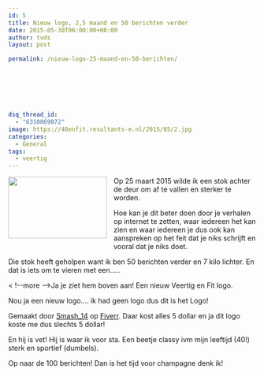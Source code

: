```yaml
---
id: 5
title: Nieuw logo, 2,5 maand en 50 berichten verder
date: 2015-05-30T06:00:00+00:00
author: tvds
layout: post

permalink: /nieuw-logo-25-maand-en-50-berichten/







dsq_thread_id:
  - "6310869072"
image: https://40enfit.resultants-e.nl/2015/05/2.jpg
categories:
  - General
tags:
  - veertig
---
```

<div class="separator" style="clear: both; text-align: center;">
  <a href="http://4.bp.blogspot.com/-f95mkhKjTDY/VWjLqyVjuJI/AAAAAAABVx4/Rv8PZ-2Bz7Q/s1600/2.jpg" imageanchor="1" style="clear: left; float: left; margin-bottom: 1em; margin-right: 1em;"><img border="0" height="125" src="https://40enfit.resultants-e.nl/2015/05/2.jpg" width="200" /></a>
</div>

Op 25 maart 2015 wilde ik een stok achter de deur om af te vallen en sterker te worden.

Hoe kan je dit beter doen door je verhalen op internet te zetten, waar iedereen het kan zien en waar iedereen je dus ook kan aanspreken op het feit dat je niks schrijft en vooral dat je niks doet.

Die stok heeft geholpen want ik ben 50 berichten verder en 7 kilo lichter. En dat is iets om te vieren met een&#8230;..
  
< !--more -->Ja je ziet hem boven aan! Een nieuw Veertig en Fit logo.

Nou ja een nieuw logo&#8230;. ik had geen logo dus dit is het Logo!

Gemaakt door <a href="https://www.fiverr.com/smash_14" target="_blank">Smash_14</a> op <a href="https://www.fiverr.com/" target="_blank">Fiverr</a>. Daar kost alles 5 dollar en ja dit logo koste me dus slechts 5 dollar!

En hij is vet! Hij is waar ik voor sta. Een beetje classy ivm mijn leeftijd (40!) sterk en sportief (dumbels).

Op naar de 100 berichten! Dan is het tijd voor champagne denk ik!